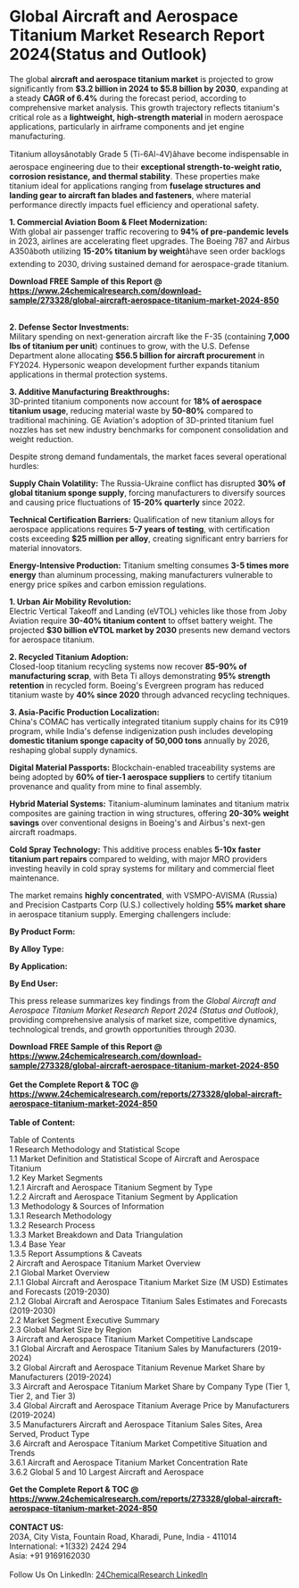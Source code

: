 <h1>Global Aircraft and Aerospace Titanium Market Research Report 2024(Status and Outlook)</h1><p>The global <strong>aircraft and aerospace titanium market</strong> is projected to grow significantly from <strong>$3.2 billion in 2024 to $5.8 billion by 2030</strong>, expanding at a steady <strong>CAGR of 6.4%</strong> during the forecast period, according to comprehensive market analysis. This growth trajectory reflects titanium's critical role as a <strong>lightweight, high-strength material</strong> in modern aerospace applications, particularly in airframe components and jet engine manufacturing.</p><p>Titanium alloysânotably Grade 5 (Ti-6Al-4V)âhave become indispensable in aerospace engineering due to their <strong>exceptional strength-to-weight ratio, corrosion resistance, and thermal stability</strong>. These properties make titanium ideal for applications ranging from <strong>fuselage structures and landing gear to aircraft fan blades and fasteners</strong>, where material performance directly impacts fuel efficiency and operational safety.</p><p><strong>1. Commercial Aviation Boom &amp; Fleet Modernization:</strong><br>
With global air passenger traffic recovering to <strong>94% of pre-pandemic levels</strong> in 2023, airlines are accelerating fleet upgrades. The Boeing 787 and Airbus A350âboth utilizing <strong>15-20% titanium by weight</strong>âhave seen order backlogs extending to 2030, driving sustained demand for aerospace-grade titanium.</p><div><b>Download FREE Sample of this Report @ 
            <a href="https://www.24chemicalresearch.com/download-sample/273328/global-aircraft-aerospace-titanium-market-2024-850">
            https://www.24chemicalresearch.com/download-sample/273328/global-aircraft-aerospace-titanium-market-2024-850</a></b></div><br><p><strong>2. Defense Sector Investments:</strong><br>
Military spending on next-generation aircraft like the F-35 (containing <strong>7,000 lbs of titanium per unit</strong>) continues to grow, with the U.S. Defense Department alone allocating <strong>$56.5 billion for aircraft procurement</strong> in FY2024. Hypersonic weapon development further expands titanium applications in thermal protection systems.</p><p><strong>3. Additive Manufacturing Breakthroughs:</strong><br>
3D-printed titanium components now account for <strong>18% of aerospace titanium usage</strong>, reducing material waste by <strong>50-80%</strong> compared to traditional machining. GE Aviation's adoption of 3D-printed titanium fuel nozzles has set new industry benchmarks for component consolidation and weight reduction.</p><p>Despite strong demand fundamentals, the market faces several operational hurdles:</p><p><strong>Supply Chain Volatility:</strong> The Russia-Ukraine conflict has disrupted <strong>30% of global titanium sponge supply</strong>, forcing manufacturers to diversify sources and causing price fluctuations of <strong>15-20% quarterly</strong> since 2022.</p><p><strong>Technical Certification Barriers:</strong> Qualification of new titanium alloys for aerospace applications requires <strong>5-7 years of testing</strong>, with certification costs exceeding <strong>$25 million per alloy</strong>, creating significant entry barriers for material innovators.</p><p><strong>Energy-Intensive Production:</strong> Titanium smelting consumes <strong>3-5 times more energy</strong> than aluminum processing, making manufacturers vulnerable to energy price spikes and carbon emission regulations.</p><p><strong>1. Urban Air Mobility Revolution:</strong><br>
Electric Vertical Takeoff and Landing (eVTOL) vehicles like those from Joby Aviation require <strong>30-40% titanium content</strong> to offset battery weight. The projected <strong>$30 billion eVTOL market by 2030</strong> presents new demand vectors for aerospace titanium.</p><p><strong>2. Recycled Titanium Adoption:</strong><br>
Closed-loop titanium recycling systems now recover <strong>85-90% of manufacturing scrap</strong>, with Beta Ti alloys demonstrating <strong>95% strength retention</strong> in recycled form. Boeing's Evergreen program has reduced titanium waste by <strong>40% since 2020</strong> through advanced recycling techniques.</p><p><strong>3. Asia-Pacific Production Localization:</strong><br>
China's COMAC has vertically integrated titanium supply chains for its C919 program, while India's defense indigenization push includes developing <strong>domestic titanium sponge capacity of 50,000 tons</strong> annually by 2026, reshaping global supply dynamics.</p><p><strong>Digital Material Passports:</strong> Blockchain-enabled traceability systems are being adopted by <strong>60% of tier-1 aerospace suppliers</strong> to certify titanium provenance and quality from mine to final assembly.</p><p><strong>Hybrid Material Systems:</strong> Titanium-aluminum laminates and titanium matrix composites are gaining traction in wing structures, offering <strong>20-30% weight savings</strong> over conventional designs in Boeing's and Airbus's next-gen aircraft roadmaps.</p><p><strong>Cold Spray Technology:</strong> This additive process enables <strong>5-10x faster titanium part repairs</strong> compared to welding, with major MRO providers investing heavily in cold spray systems for military and commercial fleet maintenance.</p><p>The market remains <strong>highly concentrated</strong>, with VSMPO-AVISMA (Russia) and Precision Castparts Corp (U.S.) collectively holding <strong>55% market share</strong> in aerospace titanium supply. Emerging challengers include:</p><p><strong>By Product Form:</strong></p><p><strong>By Alloy Type:</strong></p><p><strong>By Application:</strong></p><p><strong>By End User:</strong></p><p>This press release summarizes key findings from the <em>Global Aircraft and Aerospace Titanium Market Research Report 2024 (Status and Outlook)</em>, providing comprehensive analysis of market size, competitive dynamics, technological trends, and growth opportunities through 2030.</p><div><b>Download FREE Sample of this Report @ 
            <a href="https://www.24chemicalresearch.com/download-sample/273328/global-aircraft-aerospace-titanium-market-2024-850">
            https://www.24chemicalresearch.com/download-sample/273328/global-aircraft-aerospace-titanium-market-2024-850</a></b></div><br><div><b>Get the Complete Report & TOC @ 
            <a href="https://www.24chemicalresearch.com/reports/273328/global-aircraft-aerospace-titanium-market-2024-850">
            https://www.24chemicalresearch.com/reports/273328/global-aircraft-aerospace-titanium-market-2024-850</a></b></div><br>
            <b>Table of Content:</b><p>Table of Contents<br />
1 Research Methodology and Statistical Scope<br />
1.1 Market Definition and Statistical Scope of Aircraft and Aerospace Titanium<br />
1.2 Key Market Segments<br />
1.2.1 Aircraft and Aerospace Titanium Segment by Type<br />
1.2.2 Aircraft and Aerospace Titanium Segment by Application<br />
1.3 Methodology & Sources of Information<br />
1.3.1 Research Methodology<br />
1.3.2 Research Process<br />
1.3.3 Market Breakdown and Data Triangulation<br />
1.3.4 Base Year<br />
1.3.5 Report Assumptions & Caveats<br />
2 Aircraft and Aerospace Titanium Market Overview<br />
2.1 Global Market Overview<br />
2.1.1 Global Aircraft and Aerospace Titanium Market Size (M USD) Estimates and Forecasts (2019-2030)<br />
2.1.2 Global Aircraft and Aerospace Titanium Sales Estimates and Forecasts (2019-2030)<br />
2.2 Market Segment Executive Summary<br />
2.3 Global Market Size by Region<br />
3 Aircraft and Aerospace Titanium Market Competitive Landscape<br />
3.1 Global Aircraft and Aerospace Titanium Sales by Manufacturers (2019-2024)<br />
3.2 Global Aircraft and Aerospace Titanium Revenue Market Share by Manufacturers (2019-2024)<br />
3.3 Aircraft and Aerospace Titanium Market Share by Company Type (Tier 1, Tier 2, and Tier 3)<br />
3.4 Global Aircraft and Aerospace Titanium Average Price by Manufacturers (2019-2024)<br />
3.5 Manufacturers Aircraft and Aerospace Titanium Sales Sites, Area Served, Product Type<br />
3.6 Aircraft and Aerospace Titanium Market Competitive Situation and Trends<br />
3.6.1 Aircraft and Aerospace Titanium Market Concentration Rate<br />
3.6.2 Global 5 and 10 Largest Aircraft and Aerospace </p><div><b>Get the Complete Report & TOC @ 
            <a href="https://www.24chemicalresearch.com/reports/273328/global-aircraft-aerospace-titanium-market-2024-850">
            https://www.24chemicalresearch.com/reports/273328/global-aircraft-aerospace-titanium-market-2024-850</a></b></div><br><b>CONTACT US:</b><br>
            203A, City Vista, Fountain Road, Kharadi, Pune, India - 411014<br>
            International: +1(332) 2424 294<br>
            Asia: +91 9169162030 <br><br>
            Follow Us On LinkedIn: <a href="https://www.linkedin.com/company/24chemicalresearch/">24ChemicalResearch LinkedIn</a>